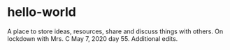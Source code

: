 # hello-world
A place to store ideas, resources, share and discuss things with others.
On lockdown with Mrs. C  May 7, 2020 day 55.
Additional edits.
